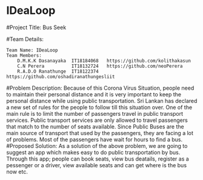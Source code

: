 # IDeaLoop

#Project Title: Bus Seek

#Team Details:
    
    Team Name: IDeaLoop
    Team Members:
        D.M.K.K Dasanayaka  IT18184068   https://github.com/kolithakasun
        C.N Perera          IT18132724   https://github.com/neoPerera
        R.A.D.O Ranathunge  IT18122374   https://github.com/oshadiranathungesliit
        

#Problem Description:
Because of this Corona Virus Situation, people need to maintain their personal distance and it is very important to keep the personal distance while using public transportation.
Sri Lankan has declared a new set of rules for the people to follow till this situation over. One of the main rule is to limit the number of passengers travel in public transport services.
Public transport services are only allowed to travel passengers that match to the number of seats available. Since Public Buses are the main source of transport that used by the passengers,
they are facing a lot of problems. Most of the passengers have wait for hours to find a bus.
#Proposed Solution:
As a solution of the above problem, we are going to suggest an app which makes easy to do public transportation by bus. Through this app; people can book seats, view bus deatails, register as a pessenger or a driver, view available seats and can get where is the bus now etc.  
